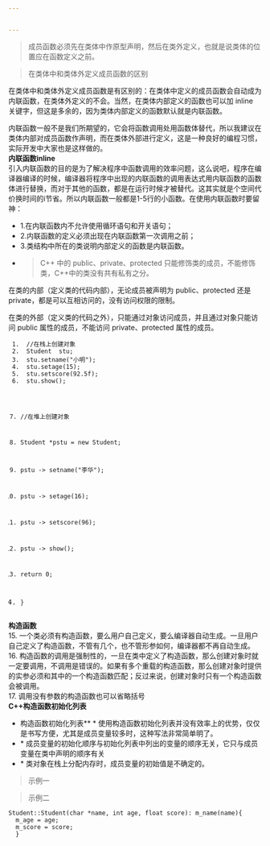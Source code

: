 ```yaml
---


---
```


<blockquote>
<p>成员函数必须先在类体中作原型声明，然后在类外定义，也就是说类体的位置应在函数定义之前。</p>
</blockquote>
<blockquote>
<p>在类体中和类体外定义成员函数的区别</p>
</blockquote>
<p>在类体中和类体外定义成员函数是有区别的：在类体中定义的成员函数会自动成为内联函数，在类体外定义的不会。当然，在类体内部定义的函数也可以加 inline 关键字，但这是多余的，因为类体内部定义的函数默认就是内联函数。</p>
<p>内联函数一般不是我们所期望的，它会将函数调用处用函数体替代，所以我建议在类体内部对成员函数作声明，而在类体外部进行定义，这是一种良好的编程习惯，实际开发中大家也是这样做的。<br>
<strong>内联函数inline</strong><br>
引入内联函数的目的是为了解决程序中函数调用的效率问题，这么说吧，程序在编译器编译的时候，编译器将程序中出现的内联函数的调用表达式用内联函数的函数体进行替换，而对于其他的函数，都是在运行时候才被替代。这其实就是个空间代价换时间的i节省。所以内联函数一般都是1-5行的小函数。在使用内联函数时要留神：</p>
<ul>
<li>1.在内联函数内不允许使用循环语句和开关语句；</li>
<li>2.内联函数的定义必须出现在内联函数第一次调用之前；</li>
<li>3.类结构中所在的类说明内部定义的函数是内联函数。</li>
<li>
<blockquote>
<p>C++ 中的 public、private、protected 只能修饰类的成员，不能修饰类，C++中的类没有共有私有之分。</p>
</blockquote>
</li>
</ul>
<p>在类的内部（定义类的代码内部），无论成员被声明为 public、protected 还是 private，都是可以互相访问的，没有访问权限的限制。</p>
<p>在类的外部（定义类的代码之外），只能通过对象访问成员，并且通过对象只能访问 public 属性的成员，不能访问 private、protected 属性的成员。</p>
<pre class=" language-1"><code class="prism . language-1"> 1.  //在栈上创建对象
 2.  Student  stu;
 3.  stu.setname("小明");
 4.  stu.setage(15);
 5.  stu.setscore(92.5f);
 6.  stu.show();

 7.  //在堆上创建对象
 8.  Student  *pstu = new Student;
 9.  pstu -&gt; setname("李华");
 10.  pstu -&gt; setage(16);
 11.  pstu -&gt; setscore(96);
 12.  pstu -&gt; show();

 13.  return 0;
 14.  }
</code></pre>
<p><strong>构造函数</strong><br>
15. 一个类必须有构造函数，要么用户自己定义，要么编译器自动生成。一旦用户自己定义了构造函数，不管有几个，也不管形参如何，编译器都不再自动生成。<br>
16. 构造函数的调用是强制性的，一旦在类中定义了构造函数，那么创建对象时就一定要调用，不调用是错误的。如果有多个重载的构造函数，那么创建对象时提供的实参必须和其中的一个构造函数匹配；反过来说，创建对象时只有一个构造函数会被调用。<br>
17.  调用没有参数的构造函数也可以省略括号<br>
<strong>C++构造函数初始化列表</strong></p>
<ul>
<li>构造函数初始化列表**
* 使用构造函数初始化列表并没有效率上的优势，仅仅是书写方便，尤其是成员变量较多时，这种写法非常简单明了。</li>
<li>
* 成员变量的初始化顺序与初始化列表中列出的变量的顺序无关，它只与成员变量在类中声明的顺序有关</li>
<li>
* 类对象在栈上分配内存时，成员变量的初始值是不确定的。</li>
</ul>
<blockquote>
<p>示例一</p>
</blockquote>
<preStudent::Student(char *name, int age, float score): m_name(name), m_age(age), m_score(score){
//TODO:
  }
</code></pre>
<blockquote>
<p>示例二</p>
</blockquote>
<pre><code>Student::Student(char *name, int age, float score): m_name(name){
  m_age = age;
  m_score = score;
  }
</code></pre>

<!--stackedit_data:
eyJoaXN0b3J5IjpbLTIwNDA5MjEzNzFdfQ==
-->